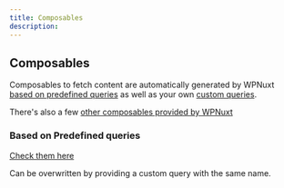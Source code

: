 ```yaml
---
title: Composables
description: 
---
```


## Composables

Composables to fetch content are automatically generated by WPNuxt [based on predefined queries](../content-queries/posts) as well as your own [custom queries](../content-queries/custom-queries).

There's also a few [other composables provided by WPNuxt](#other-composables-provided-by-wpnuxt)

### Based on Predefined queries

[Check them here](https://github.com/wpnuxt/wpnuxt-core/tree/main/src/runtime/queries)

Can be overwritten by providing a custom query with the same name.
